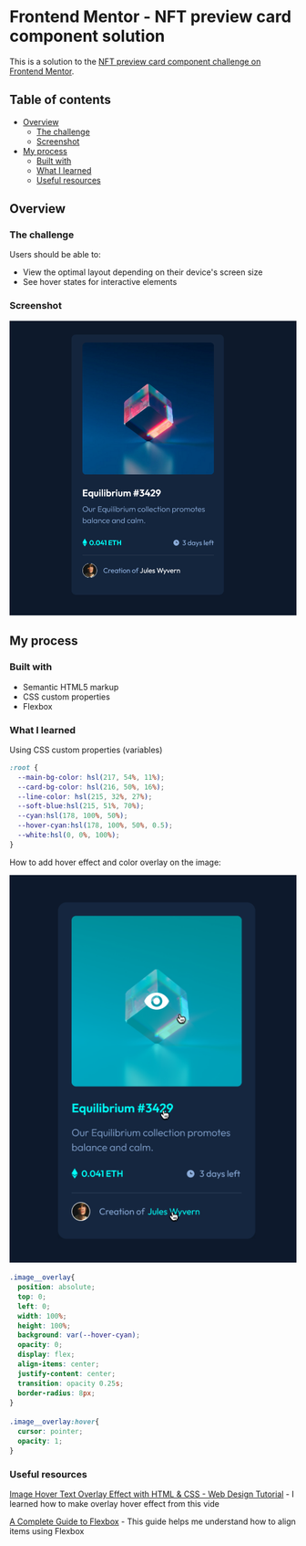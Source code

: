 # Frontend Mentor - NFT preview card component solution

This is a solution to the [NFT preview card component challenge on Frontend Mentor](https://www.frontendmentor.io/challenges/nft-preview-card-component-SbdUL_w0U). 

## Table of contents

- [Overview](#overview)
  - [The challenge](#the-challenge)
  - [Screenshot](#screenshot)
- [My process](#my-process)
  - [Built with](#built-with)
  - [What I learned](#what-i-learned)
  - [Useful resources](#useful-resources)

## Overview

### The challenge

Users should be able to:

- View the optimal layout depending on their device's screen size
- See hover states for interactive elements

### Screenshot

![screenshot](https://github.com/erinchocolate/frontend-mentor-challenge/blob/master/nft-preview-card-component/screenshot.png)

## My process

### Built with

- Semantic HTML5 markup
- CSS custom properties
- Flexbox

### What I learned

Using CSS custom properties (variables)

```css
:root {
  --main-bg-color: hsl(217, 54%, 11%);
  --card-bg-color: hsl(216, 50%, 16%);
  --line-color: hsl(215, 32%, 27%);
  --soft-blue:hsl(215, 51%, 70%);
  --cyan:hsl(178, 100%, 50%);
  --hover-cyan:hsl(178, 100%, 50%, 0.5);
  --white:hsl(0, 0%, 100%);
}
```

How to add hover effect and color overlay on the image:

![hover-effect](https://github.com/erinchocolate/frontend-mentor-challenge/blob/master/nft-preview-card-component/hover.png)

```css
.image__overlay{
  position: absolute;
  top: 0;
  left: 0;
  width: 100%;
  height: 100%;
  background: var(--hover-cyan);
  opacity: 0;
  display: flex;
  align-items: center;
  justify-content: center;
  transition: opacity 0.25s;
  border-radius: 8px;
}

.image__overlay:hover{
  cursor: pointer;
  opacity: 1;
}
```

### Useful resources

[Image Hover Text Overlay Effect with HTML & CSS - Web Design Tutorial](https://www.youtube.com/watch?v=exb2ab72Xhs) - I learned how to make overlay hover effect from this vide

[A Complete Guide to Flexbox](https://css-tricks.com/snippets/css/a-guide-to-flexbox/) - This guide helps me understand how to align items using Flexbox



